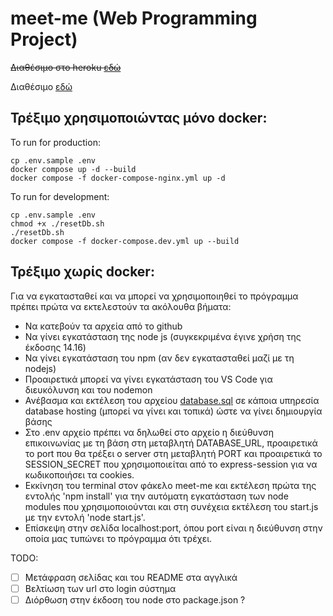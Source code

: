 # meet-me (Web Programming Project)

~~Διαθέσιμο στο heroku [εδώ](https://meet--me.herokuapp.com/)~~

Διαθέσιμο [εδώ](https://library-network.babis-skeparnakos.com//)

## Τρέξιμο χρησιμοποιώντας μόνο docker:

To run for production:
```
cp .env.sample .env
docker compose up -d --build
docker compose -f docker-compose-nginx.yml up -d
```

To run for development:
```
cp .env.sample .env
chmod +x ./resetDb.sh
./resetDb.sh
docker compose -f docker-compose.dev.yml up --build
```

## Τρέξιμο χωρίς docker:

Για να εγκατασταθεί και να μπορεί να χρησιμοποιηθεί το πρόγραμμα πρέπει πρώτα να εκτελεστούν τα ακόλουθα βήματα:

- Να κατεβούν τα αρχεία από το github
- Να γίνει εγκατάσταση της node js (συγκεκριμένα έγινε χρήση της έκδοσης 14.16)
- Να γίνει εγκατάσταση του npm (αν δεν εγκατασταθεί μαζί με τη nodejs)
- Προαιρετικά μπορεί να γίνει εγκατάσταση του VS Code για διευκόλυνση και του nodemon
- Ανέβασμα και εκτέλεση του αρχείου [database.sql](./model/database.sql) σε κάποια υπηρεσία database hosting (μπορεί να γίνει και τοπικά) ώστε να γίνει δημιουργία βάσης
- Στο .env αρχείο πρέπει να δηλωθεί στο αρχείο η διεύθυνση επικοινωνίας με τη βάση στη μεταβλητή DATABASE_URL, προαιρετικά το port που θα τρέξει ο server στη μεταβλητή PORT και προαιρετικά το SESSION_SECRET που χρησιμοποιείται από το express-session για να κωδικοποιήσει τα cookies.
- Εκκίνηση του terminal στον φάκελο meet-me και εκτέλεση πρώτα της εντολής 'npm install' για την αυτόματη εγκατάσταση των node modules που χρησιμοποιούνται και στη συνέχεια εκτέλεση του start.js με την εντολή 'node start.js'.
- Επίσκεψη στην σελίδα localhost:port, όπου port είναι η διεύθυνση στην οποία μας τυπώνει το πρόγραμμα ότι τρέχει.


TODO:

- [ ] Μετάφραση σελίδας και του README στα αγγλικά
- [ ] Βελτίωση των url στο login σύστημα
- [ ] Διόρθωση στην έκδοση του node στο package.json ?
